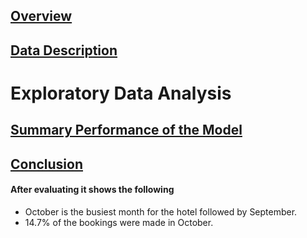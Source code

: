 ## [Overview](../README.md)

## [Data Description](../Data_Description/Data_Description.md)

# Exploratory Data Analysis

## [Summary Performance of the Model](../Models/Models.md)

## [Conclusion](../Conclusion/Conclusion.md)




#### After evaluating it shows the following

* October is the busiest month for the hotel followed by September.
* 14.7% of the bookings were made in October.
